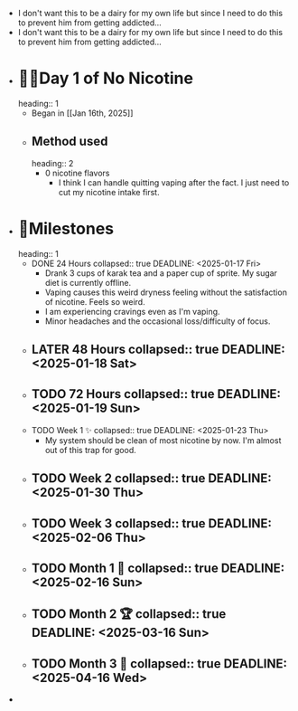 - I don't want this to be a dairy for my own life but since I need to do this to prevent him from getting addicted...
- I don't want this to be a dairy for my own life but since I need to do this to prevent him from getting addicted...
- # 🏃‍♂️Day 1 of No Nicotine
  heading:: 1
	- Began in  [[Jan 16th, 2025]]
	- ## Method used
	  heading:: 2
		- 0 nicotine flavors
			- I think I can handle quitting vaping after the fact. I just need to cut my nicotine intake first.
- # 🚩Milestones
  heading:: 1
	- DONE 24 Hours
	  collapsed:: true
	  DEADLINE: <2025-01-17 Fri>
		- Drank 3 cups of karak tea and a paper cup of sprite. My sugar diet is currently offline.
		- Vaping causes this weird dryness feeling without the satisfaction of nicotine. Feels so weird.
		- I am experiencing cravings even as I'm vaping.
		- Minor headaches and the occasional loss/difficulty of focus.
	- LATER 48 Hours
	  collapsed:: true
	  DEADLINE: <2025-01-18 Sat>
		-
	- TODO 72 Hours
	  collapsed:: true
	  DEADLINE: <2025-01-19 Sun>
		-
	- TODO Week 1 ✨
	  collapsed:: true
	  DEADLINE: <2025-01-23 Thu>
		- My system should be clean of most nicotine by now. I'm almost out of this trap for good.
	- TODO Week 2
	  collapsed:: true
	  DEADLINE: <2025-01-30 Thu>
		-
	- TODO Week 3
	  collapsed:: true
	  DEADLINE: <2025-02-06 Thu>
		-
	- TODO Month 1 🥳
	  collapsed:: true
	  DEADLINE: <2025-02-16 Sun>
		-
	- TODO Month 2 🏆
	  collapsed:: true
	  DEADLINE: <2025-03-16 Sun>
		-
	- TODO Month 3 👑
	  collapsed:: true
	  DEADLINE: <2025-04-16 Wed>
		-
-